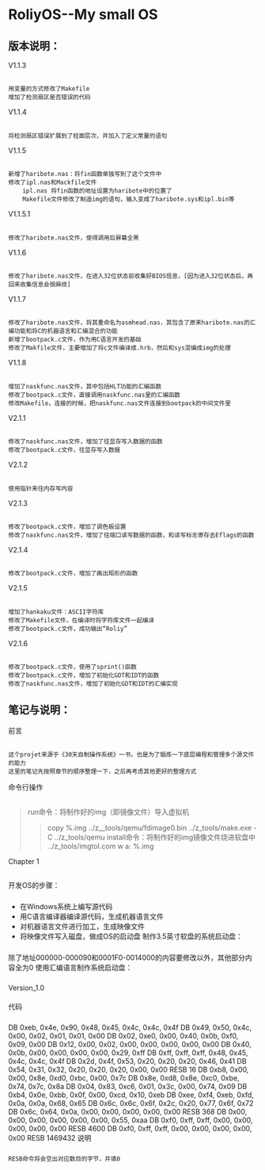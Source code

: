 RoliyOS--My small OS
=======
版本说明：
--------
V1.1.3
##
	用变量的方式修改了Makefile
	增加了检测扇区是否错误的代码
V1.1.4
##
	将检测扇区错误扩展到了柱面层次，并加入了定义常量的语句
V1.1.5
##
	新增了haribote.nas：将fin函数单独写到了这个文件中
	修改了ipl.nas和Mackfile文件
		ipl.nas 将fin函数的地址设置为haribote中的位置了
		Makefile文件修改了制造img的语句，输入变成了haribote.sys和ipl.bin等
V1.1.5.1
##
	修改了haribote.nas文件，使得调用后屏幕全黑
V1.1.6
##
	修改了haribote.nas文件，在进入32位状态前收集好BIOS信息，[因为进入32位状态后，再回来收集信息会很麻烦]
V1.1.7
##
	修改了haribote.nas文件，将其重命名为asmhead.nas，其包含了原来haribote.nas的汇编功能和将C的机器语言和汇编混合的功能
	新增了bootpack.c文件，作为用C语言开发的基础
	修改了Makfile文件，主要增加了将c文件编译成.hrb，然后和sys混编成img的处理
V1.1.8
##
	增加了naskfunc.nas文件，其中包括HLT功能的汇编函数
	修改了bootpack.c文件，直接调用naskfunc.nas里的汇编函数
	修改Makefile，连接的时候，把naskfunc.nas文件连接到bootpack的中间文件里
V2.1.1
##
	修改了naskfunc.nas文件，增加了往显存写入数据的函数
	修改了bootpack.c文件，往显存写入数据
V2.1.2
##
	使用指针来往内存写内容
V2.1.3
##
	修改了bootpack.c文件，增加了调色板设置
	修改了naskfunc.nas文件，增加了往端口读写数据的函数，和读写标志寄存去Eflags的函数
V2.1.4
##
	修改了bootpack.c文件，增加了画出矩形的函数
V2.1.5
##
	增加了hankaku文件：ASCII字符库
	修改了Makefile文件，在编译时将字符库文件一起编译
	修改了bootpack.c文件，成功输出“Roliy”
V2.1.6
##
	修改了bootpack.c文件，使用了sprint()函数
	修改了bootpack.c文件，增加了初始化GDT和IDT的函数
	修改了naskfunc.nas文件，增加了初始化GDT和IDT的汇编实现
笔记与说明：
--------
前言
##
	这个projet来源于《30天自制操作系统》一书，也是为了锻炼一下底层编程和管理多个源文件的能力
	这里的笔记先按照章节的顺序整理一下，之后再考虑其他更好的整理方式
命令行操作
##
>run命令：将制作好的img（即镜像文件）导入虚拟机
>>copy %.img ../z__tools/qemu/fdimage0.bin
>>../z_tools/make.exe -C ../z_tools/qemu
>install命令：将制作好的img镜像文件烧进软盘中
>>../z_tools/imgtol.com w a: %.img

Chapter 1
##
开发OS的步骤：
###
* 在Windows系统上编写源代码
* 用C语言编译器编译源代码，生成机器语言文件
* 对机器语言文件进行加工，生成映像文件
* 将映像文件写入磁盘，做成OS的启动盘
制作3.5英寸软盘的系统启动盘：
###
除了地址000000-000090和0001F0-0014000的内容要修改以外，其他部分内容全为0
使用汇编语言制作系统启动盘：
###
Version_1.0
####
代码
#####
DB	0xeb, 0x4e, 0x90, 0x48, 0x45, 0x4c, 0x4c, 0x4f
DB	0x49, 0x50, 0x4c, 0x00, 0x02, 0x01, 0x01, 0x00
DB	0x02, 0xe0, 0x00, 0x40, 0x0b, 0xf0, 0x09, 0x00
DB	0x12, 0x00, 0x02, 0x00, 0x00, 0x00, 0x00, 0x00
DB	0x40, 0x0b, 0x00, 0x00, 0x00, 0x00, 0x29, 0xff
DB	0xff, 0xff, 0xff, 0x48, 0x45, 0x4c, 0x4c, 0x4f
DB	0x2d, 0x4f, 0x53, 0x20, 0x20, 0x20, 0x46, 0x41
DB	0x54, 0x31, 0x32, 0x20, 0x20, 0x20, 0x00, 0x00
RESB	16
DB	0xb8, 0x00, 0x00, 0x8e, 0xd0, 0xbc, 0x00, 0x7c
DB	0x8e, 0xd8, 0x8e, 0xc0, 0xbe, 0x74, 0x7c, 0x8a
DB	0x04, 0x83, 0xc6, 0x01, 0x3c, 0x00, 0x74, 0x09
DB	0xb4, 0x0e, 0xbb, 0x0f, 0x00, 0xcd, 0x10, 0xeb
DB	0xee, 0xf4, 0xeb, 0xfd, 0x0a, 0x0a, 0x68, 0x65
DB	0x6c, 0x6c, 0x6f, 0x2c, 0x20, 0x77, 0x6f, 0x72
DB	0x6c, 0x64, 0x0a, 0x00, 0x00, 0x00, 0x00, 0x00
RESB	368
DB	0x00, 0x00, 0x00, 0x00, 0x00, 0x00, 0x55, 0xaa
DB	0xf0, 0xff, 0xff, 0x00, 0x00, 0x00, 0x00, 0x00
RESB	4600
DB	0xf0, 0xff, 0xff, 0x00, 0x00, 0x00, 0x00, 0x00
RESB	1469432
说明
#####
	RESB命令将会空出对应数目的字节，并填0

